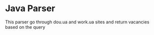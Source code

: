 # Java Parser
This parser go through dou.ua and work.ua sites and return vacancies based on the query
